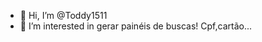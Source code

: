 - 👋 Hi, I’m @Toddy1511
- 👀 I’m interested in gerar painéis de buscas! Cpf,cartão...

<!---
Toddy1511/Toddy1511 is a ✨ special ✨ repository because its `README.md` (this file) appears on your GitHub profile.
You can click the Preview link to take a look at your changes.
--->
